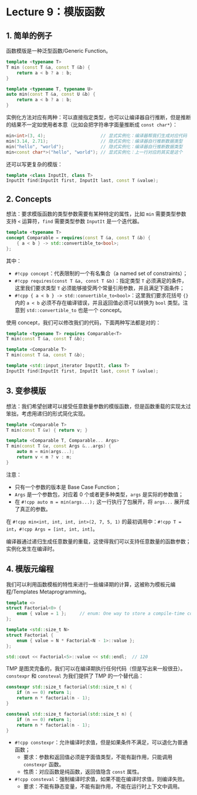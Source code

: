 # Lecture 9：模版函数

## 1. 简单的例子

函数模版是一种泛型函数/Generic Function。

```cpp
template <typename T>
T min (const T &a, const T &b) {
    return a < b ? a : b;
}

template <typename T, typename U>
auto min(const T &a, const U &b) {
    return a < b ? a : b;
}
```

实例化方法对应有两种：可以直接指定类型，也可以让编译器自行推断，但是推断的结果不一定如使用者本意（比如会把字符串字面量推断成 `const char*`）：

```cpp
min<int>(3, 4);                     // 显式实例化：编译器帮我们生成对应代码
min(3.14, 2.71);                    // 隐式实例化：编译器自行推断数据类型
min("hello", "world");              // 隐式实例化：编译器自行推断数据类型
min<const char*>("hello", "world"); // 显式实例化：上一行对应的其实是这个
```

还可以写更复杂的模版：

```cpp
template <class InputIt, class T>
InputIt find(InputIt first, InputIt last, const T &value);
```

## 2. Concepts

想法：要求模版函数的类型参数需要有某种特定的属性，比如 `min` 需要类型参数支持 `<` 运算符，`find` 需要类型参数 `InputIt` 是一个迭代器。

```cpp
template <typename T>
concept Comparable = requires(const T &a, const T &b) {
    { a < b } -> std::convertible_to<bool>;
};
```

其中：

- `#!cpp concept`：代表限制的一个有名集合（a named set of constraints）；
- `#!cpp requires(const T &a, const T &b)`：指定类型 `T` 必须满足的条件，这里我们要求类型 `T` 必须能够接受两个常量引用参数，并且满足下面条件；
- `#!cpp { a < b } -> std::convertible_to<bool>`：这里我们要求花括号 `{}` 内的 `a < b` 必须不存在编译错误，并且返回值必须可以转换为 `bool` 类型。注意到 `std::convertible_to` 也是一个 concept。

使用 concept，我们可以修改我们的代码，下面两种写法都是对的：

```cpp
template <typename T> requires Comparable<T>
T min(const T &a, const T &b);

template <Comparable T>
T min(const T &a, const T &b);

template <std::input_iterator InputIt, class T>
InputIt find(InputIt first, InputIt last, const T &value);
```

## 3. 变参模版

想法：我们希望创建可以接受任意数量参数的模版函数，但是函数重载的实现太过笨拙，考虑用递归的形式简化实现。

```cpp
template <Comparable T>
T min(const T &v) { return v; }

template <Comparable T, Comparable... Args>
T min(const T &v, const Args &...args) {
    auto m = min(args...);
    return v < m ? v : m;
}
```

注意：

- 只有一个参数的版本是 Base Case Function；
- `Args` 是一个参数包，对应着 0 个或者更多种类型，`args` 是实际的参数值；
- 在 `#!cpp auto m = min(args...);` 这一行执行了包展开，将 `args...` 展开成了真正的参数。

在 `#!cpp min<int, int, int, int>(2, 7, 5, 1)` 的最初调用中：`#!cpp T = int`，`#!cpp Args = [int, int, int]`。

编译器通过递归生成任意数量的重载，这使得我们可以支持任意数量的函数参数；实例化发生在编译时。

## 4. 模版元编程

我们可以利用函数模板的特性来进行一些编译期的计算，这被称为模板元编程/Templates Metaprogramming。

```cpp
template <>
struct Factorial<0> {
    enum { value = 1 };     // enum: One way to store a compile-time constant
};

template <std::size_t N>
struct Factorial {
    enum { value = N * Factorial<N - 1>::value };
};

std::cout << Factorial<5>::value << std::endl;  // 120
```

TMP 是图灵完备的，我们可以在编译期执行任何代码（但是写出来一般很丑）。`constexpr` 和 `consteval` 为我们提供了 TMP 的一个替代品：

```cpp
constexpr std::size_t factorial(std::size_t n) {
    if (n == 0) return 1;
    return n * factorial(n - 1);
}

consteval std::size_t factorial(std::size_t n) {
    if (n == 0) return 1;
    return n * factorial(n - 1);
}
```

- `#!cpp constexpr`：允许编译时求值，但是如果条件不满足，可以退化为普通函数；
    - 要求：参数和返回值必须是字面值类型，不能有副作用，只能调用 `constexpr` 函数。
    - 性质：对应函数是纯函数，返回值隐含 `const` 属性。
- `#!cpp consteval`：强制编译时求值，如果不能在编译时求值，则编译失败。
    - 要求：不能有静态变量，不能有副作用，不能在运行时上下文中调用。
